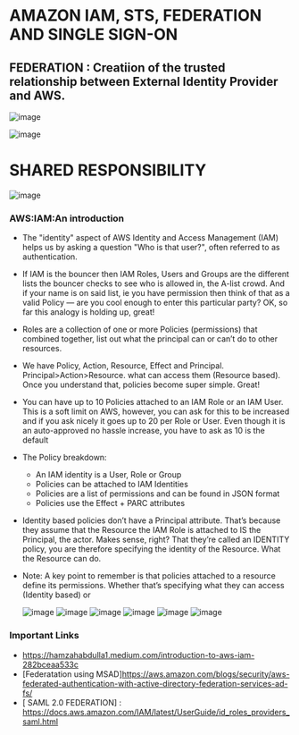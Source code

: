 
# AMAZON IAM, STS, FEDERATION AND SINGLE SIGN-ON

## FEDERATION : Creatiion of the trusted relationship between External Identity Provider and AWS.
![image](https://user-images.githubusercontent.com/13011167/118425404-c7750380-b6e6-11eb-9317-e90ef82c80ed.png)

![image](https://user-images.githubusercontent.com/13011167/118426751-7581ad00-b6e9-11eb-924f-9583716e1af7.png)

# SHARED RESPONSIBILITY
![image](https://user-images.githubusercontent.com/13011167/118427396-b4fcc900-b6ea-11eb-8959-4c623acbe2d2.png)

### AWS:IAM:An introduction
* The "identity" aspect of AWS Identity and Access Management (IAM) helps us by asking a question "Who is that user?", often referred to as authentication.

* If IAM is the bouncer then IAM Roles, Users and Groups are the different lists the bouncer checks to see who is allowed in, the A-list crowd. And if your name is on said list, ie you have permission then think of that as a valid Policy — are you cool enough to enter this particular party? OK, so far this analogy is holding up, great!
* Roles are a collection of one or more Policies (permissions) that combined together, list out what the principal can or can’t do to other resources.
* We have Policy, Action, Resource, Effect and Principal. Principal>Action>Resource.
what can access them (Resource based). Once you understand that, policies become super simple. Great!
* You can have up to 10 Policies attached to an IAM Role or an IAM User. This is a soft limit on AWS, however, you can ask for this to be increased and if you ask nicely it goes up to 20 per Role or User. Even though it is an auto-approved no hassle increase, you have to ask as 10 is the default
* The Policy breakdown:
  * An IAM identity is a User, Role or Group
  * Policies can be attached to IAM Identities
  * Policies are a list of permissions and can be found in JSON format
  * Policies use the Effect + PARC attributes
* Identity based policies don’t have a Principal attribute. That’s because they assume that the Resource the IAM Role is attached to IS the Principal, the actor. Makes sense, right? That they’re called an IDENTITY policy, you are therefore specifying the identity of the Resource. What the Resource can do.
* Note: A key point to remember is that policies attached to a resource define its permissions. Whether that’s specifying what they can access (Identity based) or 

  ![image](https://user-images.githubusercontent.com/13011167/106695198-1e574100-6600-11eb-8fda-5fc6e81485aa.png)
  ![image](https://user-images.githubusercontent.com/13011167/106695544-d4228f80-6600-11eb-82a9-d6e3f2226534.png)
  ![image](https://user-images.githubusercontent.com/13011167/106695619-f5837b80-6600-11eb-8137-c1d486a5385e.png)
  ![image](https://user-images.githubusercontent.com/13011167/106696074-e8b35780-6601-11eb-87d9-d76dd379f111.png)
  ![image](https://user-images.githubusercontent.com/13011167/106694042-c28bb880-65fd-11eb-9f05-4bdd53fb1e7d.png)
  ![image](https://user-images.githubusercontent.com/13011167/106696756-5d3ac600-6603-11eb-9b4f-9fb5ad1bdd2f.png)
   







### Important Links
* https://hamzahabdulla1.medium.com/introduction-to-aws-iam-282bceaa533c
* [Federatation using MSAD]https://aws.amazon.com/blogs/security/aws-federated-authentication-with-active-directory-federation-services-ad-fs/
* [ SAML 2.0 FEDERATION] : https://docs.aws.amazon.com/IAM/latest/UserGuide/id_roles_providers_saml.html
